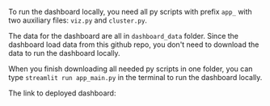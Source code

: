 To run the dashboard locally, you need all py scripts with prefix `app_` with two auxiliary files: `viz.py` and `cluster.py`. 

The data for the dashboard are all in `dashboard_data` folder. Since the dashboard load data from this github repo, you don't need to download the data to run the dashboard locally.

When you finish downloading all needed py scripts in one folder, you can type `streamlit run app_main.py` in the terminal to run the dashboard locally.

The link to deployed dashboard:
